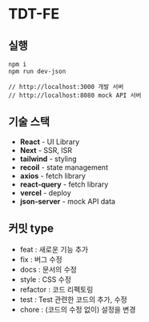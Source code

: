 # TDT-FE

## 실행

```
npm i
npm run dev-json

// http://localhost:3000 개발 서버
// http://localhost:8080 mock API 서버
```

## 기술 스택

- **React** - UI Library
- **Next** - SSR, ISR
- **tailwind** - styling
- **recoil** - state management
- **axios** - fetch library
- **react-query** - fetch library
- **vercel** - deploy
- **json-server** - mock API data

## 커밋 type

- feat : 새로운 기능 추가
- fix : 버그 수정
- docs : 문서의 수정
- style : CSS 수정
- refactor : 코드 리펙토링
- test : Test 관련한 코드의 추가, 수정
- chore : (코드의 수정 없이) 설정을 변경
